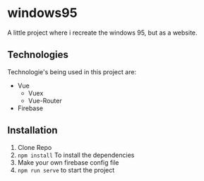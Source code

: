 # windows95
A little project where i recreate the windows 95, but as a website.

## Technologies
Technologie's being used in this project are:
*   Vue
    *   Vuex
    *   Vue-Router
*   Firebase

## Installation
1.  Clone Repo
2.  `npm install` To install the dependencies
3.  Make your own firebase config file
3.  `npm run serve` to start the project